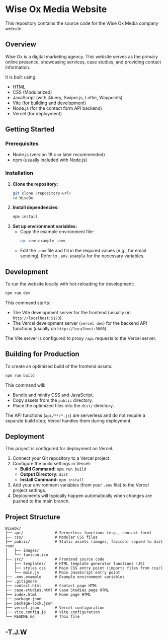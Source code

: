 # Wise Ox Media Website

This repository contains the source code for the Wise Ox Media company website.

## Overview

Wise Ox is a digital marketing agency. This website serves as the primary online presence, showcasing services, case studies, and providing contact information.

It is built using:
*   HTML
*   CSS (Modularized)
*   JavaScript (with jQuery, Swiper.js, Lottie, Waypoints)
*   Vite (for building and development)
*   Node.js (for the contact form API backend)
*   Vercel (for deployment)

## Getting Started

### Prerequisites

*   Node.js (version 18.x or later recommended)
*   npm (usually included with Node.js)

### Installation

1.  **Clone the repository:**
    ```bash
    git clone <repository-url>
    cd WiseOx
    ```
2.  **Install dependencies:**
    ```bash
    npm install
    ```
3.  **Set up environment variables:**
    *   Copy the example environment file:
        ```bash
        cp .env.example .env
        ```
    *   Edit the `.env` file and fill in the required values (e.g., for email sending). Refer to `.env.example` for the necessary variables.

## Development

To run the website locally with hot-reloading for development:

```bash
npm run dev
```

This command starts:
*   The Vite development server for the frontend (usually on `http://localhost:5173`).
*   The Vercel development server (`vercel dev`) for the backend API functions (usually on `http://localhost:3000`).

The Vite server is configured to proxy `/api` requests to the Vercel server.

## Building for Production

To create an optimized build of the frontend assets:

```bash
npm run build
```

This command will:
*   Bundle and minify CSS and JavaScript.
*   Copy assets from the `public` directory.
*   Place the optimized files into the `dist/` directory.

The API functions (`api/**/*.js`) are serverless and do not require a separate build step; Vercel handles them during deployment.

## Deployment

This project is configured for deployment on Vercel.

1.  Connect your Git repository to a Vercel project.
2.  Configure the build settings in Vercel:
    *   **Build Command:** `npm run build`
    *   **Output Directory:** `dist`
    *   **Install Command:** `npm install`
3.  Add your environment variables (from your `.env` file) to the Vercel project settings.
4.  Deployments will typically happen automatically when changes are pushed to the main branch.

## Project Structure

```
WiseOx/
├── api/              # Serverless functions (e.g., contact form)
├── css/              # Modular CSS files
├── public/           # Static assets (images, favicon) copied to dist root
│   ├── images/
│   └── favicon.ico
├── src/              # Frontend source code
│   ├── templates/    # HTML template generator functions (JS)
│   ├── styles.css    # Main CSS entry point (imports files from css/)
│   └── main.js       # Main JavaScript entry point
├── .env.example      # Example environment variables
├── .gitignore
├── contact.html      # Contact page HTML
├── case-studies.html # Case Studies page HTML
├── index.html        # Home page HTML
├── package.json
├── package-lock.json
├── vercel.json       # Vercel configuration
├── vite.config.js    # Vite configuration
└── README.md         # This file
```


 ## -T.J.W